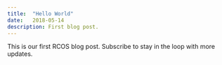 ```yaml
---
title:  "Hello World"
date:   2018-05-14
description: First blog post.
---
```


This is our first RCOS blog post. Subscribe to stay in the loop with more updates.
